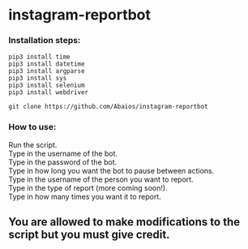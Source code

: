 # instagram-reportbot

### Installation steps:
```
pip3 install time
pip3 install datetime
pip3 install argparse
pip3 install sys
pip3 install selenium
pip3 install webdriver

git clone https://github.com/Abaios/instagram-reportbot
```

### How to use:

Run the script. </br>
Type in the username of the bot. </br>
Type in the password of the bot. </br>
Type in how long you want the bot to pause between actions. </br>
Type in the username of the person you want to report. </br>
Type in the type of report (more coming soon!). </br>
Type in how many times you want it to report. </br>

## You are allowed to make modifications to the script but you must give credit.
